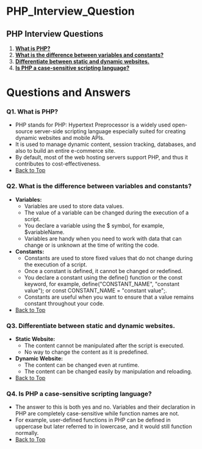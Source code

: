 # PHP_Interview_Question

## PHP Interview Questions
1. **[What is PHP?](#q1-what-is-php)**
2. **[What is the difference between variables and constants?](#q2-variables-and-constants)**
3. **[Differentiate between static and dynamic websites.](#q3-differentiate-between-static-and-dynamic-websites)**
4. **[Is PHP a case-sensitive scripting language?](#q4-is-php-a-case-sensitive-scripting-language)**

# Questions and Answers

### Q1. What is PHP?
   - PHP stands for PHP: Hypertext Preprocessor is a widely used open-source server-side scripting language especially suited for creating dynamic websites and mobile APIs.
   - It is used to manage dynamic content, session tracking, databases, and also to build an entire e-commerce site. 
   - By default, most of the web hosting servers support PHP, and thus it contributes to cost-effectiveness.
   - [Back to Top](#php-interview-questions)

### Q2. What is the difference between variables and constants?
   - **Variables:**
     - Variables are used to store data values.
     - The value of a variable can be changed during the execution of a script.
     - You declare a variable using the $ symbol, for example, $variableName.
     - Variables are handy when you need to work with data that can change or is unknown at the time of writing the code.
   - **Constants:**
     - Constants are used to store fixed values that do not change during the execution of a script.
     - Once a constant is defined, it cannot be changed or redefined.
     - You declare a constant using the define() function or the const keyword, for example, define("CONSTANT_NAME", "constant value"); or const CONSTANT_NAME = "constant value";.
     - Constants are useful when you want to ensure that a value remains constant throughout your code.
   - [Back to Top](#php-interview-questions)

### Q3. Differentiate between static and dynamic websites.
   - **Static Website:**
     - The content cannot be manipulated after the script is executed.
     - No way to change the content as it is predefined.
   - **Dynamic Website:**
     - The content can be changed even at runtime.
     - The content can be changed easily by manipulation and reloading.
   - [Back to Top](#php-interview-questions)

### Q4. Is PHP a case-sensitive scripting language?
   - The answer to this is both yes and no. Variables and their declaration in PHP are completely case-sensitive while function names are not.
   - For example, user-defined functions in PHP can be defined in uppercase but later referred to in lowercase, and it would still function normally.
   - [Back to Top](#php-interview-questions)
